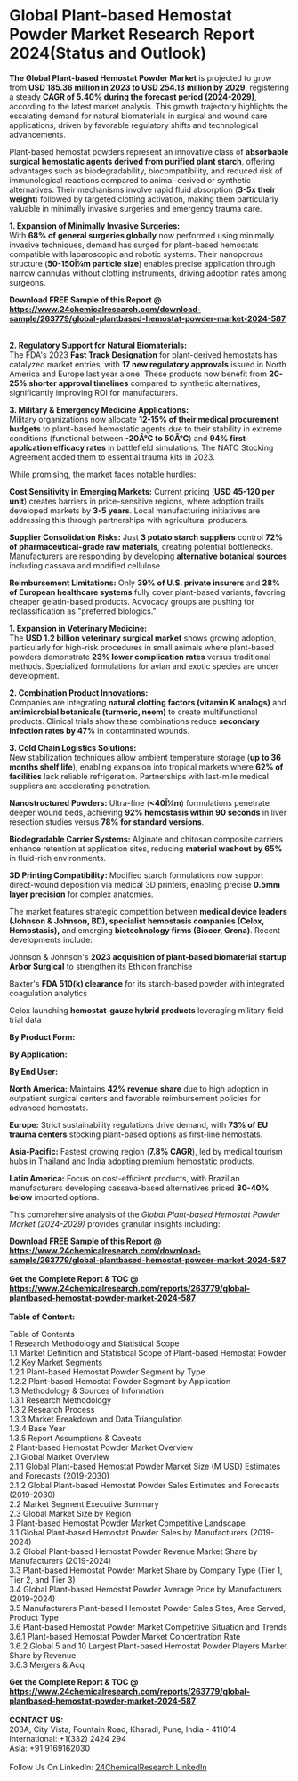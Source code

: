 <h1>Global Plant-based Hemostat Powder Market Research Report 2024(Status and Outlook)</h1><p><strong>The Global Plant-based Hemostat Powder Market</strong> is projected to grow from <strong>USD 185.36 million in 2023 to USD 254.13 million by 2029</strong>, registering a steady <strong>CAGR of 5.40% during the forecast period (2024-2029)</strong>, according to the latest market analysis. This growth trajectory highlights the escalating demand for natural biomaterials in surgical and wound care applications, driven by favorable regulatory shifts and technological advancements.</p><p>Plant-based hemostat powders represent an innovative class of <strong>absorbable surgical hemostatic agents derived from purified plant starch</strong>, offering advantages such as biodegradability, biocompatibility, and reduced risk of immunological reactions compared to animal-derived or synthetic alternatives. Their mechanisms involve rapid fluid absorption (<strong>3-5x their weight</strong>) followed by targeted clotting activation, making them particularly valuable in minimally invasive surgeries and emergency trauma care.</p><p><strong>1. Expansion of Minimally Invasive Surgeries:</strong><br>
With <strong>68% of general surgeries globally</strong> now performed using minimally invasive techniques, demand has surged for plant-based hemostats compatible with laparoscopic and robotic systems. Their nanoporous structure (<strong>50-150Î¼m particle size</strong>) enables precise application through narrow cannulas without clotting instruments, driving adoption rates among surgeons.</p><div><b>Download FREE Sample of this Report @ 
            <a href="https://www.24chemicalresearch.com/download-sample/263779/global-plantbased-hemostat-powder-market-2024-587">
            https://www.24chemicalresearch.com/download-sample/263779/global-plantbased-hemostat-powder-market-2024-587</a></b></div><br><p><strong>2. Regulatory Support for Natural Biomaterials:</strong><br>
The FDA's 2023 <strong>Fast Track Designation</strong> for plant-derived hemostats has catalyzed market entries, with <strong>17 new regulatory approvals</strong> issued in North America and Europe last year alone. These products now benefit from <strong>20-25% shorter approval timelines</strong> compared to synthetic alternatives, significantly improving ROI for manufacturers.</p><p><strong>3. Military &amp; Emergency Medicine Applications:</strong><br>
Military organizations now allocate <strong>12-15% of their medical procurement budgets</strong> to plant-based hemostatic agents due to their stability in extreme conditions (functional between <strong>-20Â°C to 50Â°C</strong>) and <strong>94% first-application efficacy rates</strong> in battlefield simulations. The NATO Stocking Agreement added them to essential trauma kits in 2023.</p><p>While promising, the market faces notable hurdles:</p><p><strong>Cost Sensitivity in Emerging Markets:</strong> Current pricing (<strong>USD 45-120 per unit</strong>) creates barriers in price-sensitive regions, where adoption trails developed markets by <strong>3-5 years</strong>. Local manufacturing initiatives are addressing this through partnerships with agricultural producers.</p><p><strong>Supplier Consolidation Risks:</strong> Just <strong>3 potato starch suppliers</strong> control <strong>72% of pharmaceutical-grade raw materials</strong>, creating potential bottlenecks. Manufacturers are responding by developing <strong>alternative botanical sources</strong> including cassava and modified cellulose.</p><p><strong>Reimbursement Limitations:</strong> Only <strong>39% of U.S. private insurers</strong> and <strong>28% of European healthcare systems</strong> fully cover plant-based variants, favoring cheaper gelatin-based products. Advocacy groups are pushing for reclassification as "preferred biologics."</p><p><strong>1. Expansion in Veterinary Medicine:</strong><br>
The <strong>USD 1.2 billion veterinary surgical market</strong> shows growing adoption, particularly for high-risk procedures in small animals where plant-based powders demonstrate <strong>23% lower complication rates</strong> versus traditional methods. Specialized formulations for avian and exotic species are under development.</p><p><strong>2. Combination Product Innovations:</strong><br>
Companies are integrating <strong>natural clotting factors (vitamin K analogs)</strong> and <strong>antimicrobial botanicals (turmeric, neem)</strong> to create multifunctional products. Clinical trials show these combinations reduce <strong>secondary infection rates by 47%</strong> in contaminated wounds.</p><p><strong>3. Cold Chain Logistics Solutions:</strong><br>
New stabilization techniques allow ambient temperature storage (<strong>up to 36 months shelf life</strong>), enabling expansion into tropical markets where <strong>62% of facilities</strong> lack reliable refrigeration. Partnerships with last-mile medical suppliers are accelerating penetration.</p><p><strong>Nanostructured Powders:</strong> Ultra-fine (<strong>&lt;40Î¼m</strong>) formulations penetrate deeper wound beds, achieving <strong>92% hemostasis within 90 seconds</strong> in liver resection studies versus <strong>78% for standard versions</strong>.</p><p><strong>Biodegradable Carrier Systems:</strong> Alginate and chitosan composite carriers enhance retention at application sites, reducing <strong>material washout by 65%</strong> in fluid-rich environments.</p><p><strong>3D Printing Compatibility:</strong> Modified starch formulations now support direct-wound deposition via medical 3D printers, enabling precise <strong>0.5mm layer precision</strong> for complex anatomies.</p><p>The market features strategic competition between <strong>medical device leaders (Johnson &amp; Johnson, BD), specialist hemostasis companies (Celox, Hemostasis),</strong> and emerging <strong>biotechnology firms (Biocer, Grena)</strong>. Recent developments include:</p><p>Johnson &amp; Johnson's <strong>2023 acquisition of plant-based biomaterial startup Arbor Surgical</strong> to strengthen its Ethicon franchise</p><p>Baxter's <strong>FDA 510(k) clearance</strong> for its starch-based powder with integrated coagulation analytics</p><p>Celox launching <strong>hemostat-gauze hybrid products</strong> leveraging military field trial data</p><p><strong>By Product Form:</strong></p><p><strong>By Application:</strong></p><p><strong>By End User:</strong></p><p><strong>North America:</strong> Maintains <strong>42% revenue share</strong> due to high adoption in outpatient surgical centers and favorable reimbursement policies for advanced hemostats.</p><p><strong>Europe:</strong> Strict sustainability regulations drive demand, with <strong>73% of EU trauma centers</strong> stocking plant-based options as first-line hemostats.</p><p><strong>Asia-Pacific:</strong> Fastest growing region (<strong>7.8% CAGR</strong>), led by medical tourism hubs in Thailand and India adopting premium hemostatic products.</p><p><strong>Latin America:</strong> Focus on cost-efficient products, with Brazilian manufacturers developing cassava-based alternatives priced <strong>30-40% below</strong> imported options.</p><p>This comprehensive analysis of the <em>Global Plant-based Hemostat Powder Market (2024-2029)</em> provides granular insights including:</p><div><b>Download FREE Sample of this Report @ 
            <a href="https://www.24chemicalresearch.com/download-sample/263779/global-plantbased-hemostat-powder-market-2024-587">
            https://www.24chemicalresearch.com/download-sample/263779/global-plantbased-hemostat-powder-market-2024-587</a></b></div><br><div><b>Get the Complete Report & TOC @ 
            <a href="https://www.24chemicalresearch.com/reports/263779/global-plantbased-hemostat-powder-market-2024-587">
            https://www.24chemicalresearch.com/reports/263779/global-plantbased-hemostat-powder-market-2024-587</a></b></div><br>
            <b>Table of Content:</b><p>Table of Contents<br />
1 Research Methodology and Statistical Scope<br />
1.1 Market Definition and Statistical Scope of Plant-based Hemostat Powder<br />
1.2 Key Market Segments<br />
1.2.1 Plant-based Hemostat Powder Segment by Type<br />
1.2.2 Plant-based Hemostat Powder Segment by Application<br />
1.3 Methodology & Sources of Information<br />
1.3.1 Research Methodology<br />
1.3.2 Research Process<br />
1.3.3 Market Breakdown and Data Triangulation<br />
1.3.4 Base Year<br />
1.3.5 Report Assumptions & Caveats<br />
2 Plant-based Hemostat Powder Market Overview<br />
2.1 Global Market Overview<br />
2.1.1 Global Plant-based Hemostat Powder Market Size (M USD) Estimates and Forecasts (2019-2030)<br />
2.1.2 Global Plant-based Hemostat Powder Sales Estimates and Forecasts (2019-2030)<br />
2.2 Market Segment Executive Summary<br />
2.3 Global Market Size by Region<br />
3 Plant-based Hemostat Powder Market Competitive Landscape<br />
3.1 Global Plant-based Hemostat Powder Sales by Manufacturers (2019-2024)<br />
3.2 Global Plant-based Hemostat Powder Revenue Market Share by Manufacturers (2019-2024)<br />
3.3 Plant-based Hemostat Powder Market Share by Company Type (Tier 1, Tier 2, and Tier 3)<br />
3.4 Global Plant-based Hemostat Powder Average Price by Manufacturers (2019-2024)<br />
3.5 Manufacturers Plant-based Hemostat Powder Sales Sites, Area Served, Product Type<br />
3.6 Plant-based Hemostat Powder Market Competitive Situation and Trends<br />
3.6.1 Plant-based Hemostat Powder Market Concentration Rate<br />
3.6.2 Global 5 and 10 Largest Plant-based Hemostat Powder Players Market Share by Revenue<br />
3.6.3 Mergers & Acq</p><div><b>Get the Complete Report & TOC @ 
            <a href="https://www.24chemicalresearch.com/reports/263779/global-plantbased-hemostat-powder-market-2024-587">
            https://www.24chemicalresearch.com/reports/263779/global-plantbased-hemostat-powder-market-2024-587</a></b></div><br><b>CONTACT US:</b><br>
            203A, City Vista, Fountain Road, Kharadi, Pune, India - 411014<br>
            International: +1(332) 2424 294<br>
            Asia: +91 9169162030 <br><br>
            Follow Us On LinkedIn: <a href="https://www.linkedin.com/company/24chemicalresearch/">24ChemicalResearch LinkedIn</a>